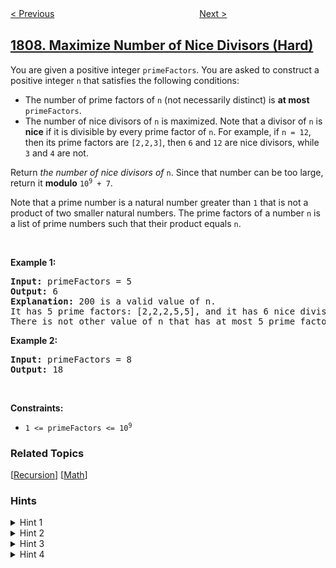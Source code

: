 <!--|This file generated by command(leetcode description); DO NOT EDIT.    |-->
<!--+----------------------------------------------------------------------+-->
<!--|@author    openset <openset.wang@gmail.com>                           |-->
<!--|@link      https://github.com/openset                                 |-->
<!--|@home      https://github.com/openset/leetcode                        |-->
<!--+----------------------------------------------------------------------+-->

[< Previous](../evaluate-the-bracket-pairs-of-a-string "Evaluate the Bracket Pairs of a String")
　　　　　　　　　　　　　　　　
[Next >](../ad-free-sessions "Ad-Free Sessions")

## [1808. Maximize Number of Nice Divisors (Hard)](https://leetcode.com/problems/maximize-number-of-nice-divisors "好因子的最大数目")

<p>You are given a positive integer <code>primeFactors</code>. You are asked to construct a positive integer <code>n</code> that satisfies the following conditions:</p>

<ul>
  <li>The number of prime factors of <code>n</code> (not necessarily distinct) is <strong>at most</strong> <code>primeFactors</code>.</li>
  <li>The number of nice divisors of <code>n</code> is maximized. Note that a divisor of <code>n</code> is <strong>nice</strong> if it is divisible by every prime factor of <code>n</code>. For example, if <code>n = 12</code>, then its prime factors are <code>[2,2,3]</code>, then <code>6</code> and <code>12</code> are nice divisors, while <code>3</code> and <code>4</code> are not.</li>
</ul>

<p>Return <em>the number of nice divisors of</em> <code>n</code>. Since that number can be too large, return it <strong>modulo</strong> <code>10<sup>9</sup> + 7</code>.</p>

<p>Note that a prime number is a natural number greater than <code>1</code> that is not a product of two smaller natural numbers. The prime factors of a number <code>n</code> is a list of prime numbers such that their product equals <code>n</code>.</p>

<p>&nbsp;</p>
<p><strong>Example 1:</strong></p>

<pre>
<strong>Input:</strong> primeFactors = 5
<strong>Output:</strong> 6
<strong>Explanation:</strong> 200 is a valid value of n.
It has 5 prime factors: [2,2,2,5,5], and it has 6 nice divisors: [10,20,40,50,100,200].
There is not other value of n that has at most 5 prime factors and more nice divisors.
</pre>

<p><strong>Example 2:</strong></p>

<pre>
<strong>Input:</strong> primeFactors = 8
<strong>Output:</strong> 18
</pre>

<p>&nbsp;</p>
<p><strong>Constraints:</strong></p>

<ul>
	<li><code>1 &lt;= primeFactors &lt;= 10<sup>9</sup></code></li>
</ul>

### Related Topics
  [[Recursion](../../tag/recursion/README.md)]
  [[Math](../../tag/math/README.md)]

### Hints
<details>
<summary>Hint 1</summary>
The number of nice divisors is equal to the product of the count of each prime factor. Then the problem is reduced to: given n, find a sequence of numbers whose sum equals n and whose product is maximized.
</details>

<details>
<summary>Hint 2</summary>
This sequence can have no numbers that are larger than 4. Proof: if it contains a number x that is larger than 4, then you can replace x with floor(x/2) and ceil(x/2), and floor(x/2) * ceil(x/2) > x. You can also replace 4s with two 2s. Hence, there will always be optimal solutions with only 2s and 3s.
</details>

<details>
<summary>Hint 3</summary>
If there are three 2s, you can replace them with two 3s to get a better product. Hence, you'll never have more than two 2s.
</details>

<details>
<summary>Hint 4</summary>
Keep adding 3s as long as n ≥ 5.
</details>
